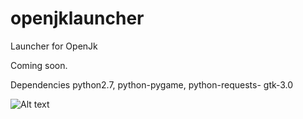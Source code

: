 # openjklauncher
Launcher for OpenJk

Coming soon.


Dependencies python2.7, python-pygame, python-requests- gtk-3.0

![Alt text](http://i.imgur.com/N1Zgzx1.png)

